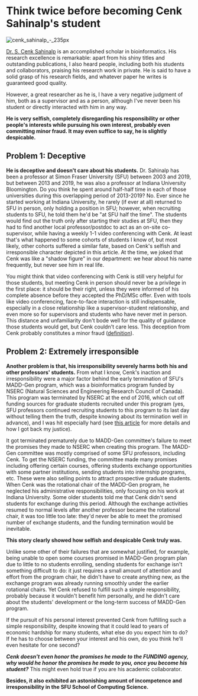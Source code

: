 # Think twice before becoming Cenk Sahinalp's student

![cenk_sahinalp_-_235px](https://github.com/simonfqy/bare_bone_blog/assets/10753120/7f973a64-f583-4fd9-8ec9-65cb4a08c32c)

[Dr. S. Cenk Sahinalp](https://ccr.cancer.gov/staff-directory/s-cenk-sahinalp) is an accomplished scholar in bioinformatics. His research excellence is remarkable: apart from his shiny titles and outstanding publications, I also heard people, including both his students and collaborators, praising his research work in private. He is said to have a solid grasp of his research fields, and whatever paper he writes is guaranteed good quality.

However, a great researcher as he is, I have a very negative judgment of him, both as a supervisor and as a person, although I've never been his student or directly interacted with him in any way.

**He is very selfish, completely disregarding his responsibility or other people's interests while pursuing his own interest, probably even committing minor fraud. It may even suffice to say, he is slightly despicable.**

## Problem 1: Deceptive

**He is deceptive and doesn't care about his students.** Dr. Sahinalp has been a professor at Simon Fraser University (SFU) between 2003 and 2019, but between 2013 and 2019, he was also a professor at Indiana University Bloomington. Do you think he spent around half-half time in each of those universities during this overlapping period of 2013-2019? No. Ever since he started working at Indiana University, he rarely (if ever at all) returned to SFU in person, only holding a position in SFU; however, when recruiting students to SFU, he told them he'd be "at SFU half the time". The students would find out the truth only after starting their studies at SFU, then they had to find another local professor/postdoc to act as an on-site co-supervisor, while having a weekly 1-1 video conferencing with Cenk. At least that's what happened to some cohorts of students I know of, but most likely, other cohorts suffered a similar fate, based on Cenk's selfish and irresponsible character depicted in this article. At the time, we joked that Cenk was like a "shadow figure" in our department: we hear about his name frequently, but never see him in real life.

You might think that video conferencing with Cenk is still very helpful for those students, but meeting Cenk in person should never be a privilege in the first place: it should be their right, unless they were informed of his complete absence before they accepted the PhD/MSc offer. Even with tools like video conferencing, face-to-face interaction is still indispensable, especially in a close relationship like a supervisor-student relationship, and even more so for supervisors and students who have never met in person. This distance and unfamiliarity don't bode well for the quality of guidance those students would get, but Cenk couldn't care less. This deception from Cenk probably constitutes a minor fraud ([definition](https://laws-lois.justice.gc.ca/eng/acts/c-46/section-380.html)).

## Problem 2: Extremely irresponsible

**Another problem is that, his irresponsibility severely harms both his and other professors' students.** From what I know, Cenk's inaction and irresponsibility were a major factor behind the early termination of SFU's MADD-Gen program, which was a bioinformatics program funded by NSERC (Natural Sciences and Engineering Research Council of Canada). This program was terminated by NSERC at the end of 2016, which cut off funding sources for graduate students recruited under this program (yes, SFU professors continued recruiting students to this program to its last day without telling them the truth, despite knowing about its termination well in advance), and I was hit especially hard (see [this article](https://github.com/simonfqy/bare_bone_blog/blob/main/About%20Martin%20Ester%20and%20Academia/Martin%20Ester's%20breach%20of%20law%20and%20lessons%20I%20learned%20from%20my%20legal%20claim.md) for more details and how I got back my justice). 

It got terminated prematurely due to MADD-Gen committee's failure to meet the promises they made to NSERC when creating this program. The MADD-Gen committee was mostly comprised of some SFU professors, including Cenk. To get the NSERC funding, the committee made many promises including offering certain courses, offering students exchange opportunities with some partner institutions, sending students into internship programs, etc. These were also selling points to attract prospective graduate students. When Cenk was the rotational chair of the MADD-Gen program, he neglected his administrative responsibilities, only focusing on his work at Indiana University. Some older students told me that Cenk didn't send students for exchange during this period. Although the exchange activities resumed to normal levels after another professor became the rotational chair, it was too little too late: they'd never be able to meet the promised number of exchange students, and the funding termination would be inevitable.

**This story clearly showed how selfish and despicable Cenk truly was.** 

Unlike some other of their failures that are somewhat justified, for example, being unable to open some courses promised in MADD-Gen program plan due to little to no students enrolling, sending students for exchange isn't something difficult to do: it just requires a small amount of attention and effort from the program chair, he didn't have to create anything new, as the exchange program was already running smoothly under the earlier rotational chairs. Yet Cenk refused to fulfill such a simple responsibility, probably because it wouldn't benefit him personally, and he didn't care about the students' development or the long-term success of MADD-Gen program.

If the pursuit of his personal interest prevented Cenk from fulfilling such a simple responsibility, despite knowing that it could lead to years of economic hardship for many students, what else do you expect him to do? If he has to choose between your interest and his own, do you think he'll even hesitate for one second? 

***Cenk doesn't even honor the promises he made to the FUNDING agency, why would he honor the promises he made to you, once you become his student?*** This might even hold true if you are his academic collaborator.

**Besides, it also exhibited an astonishing amount of incompetence and irresponsibility in the SFU School of Computing Science.**


